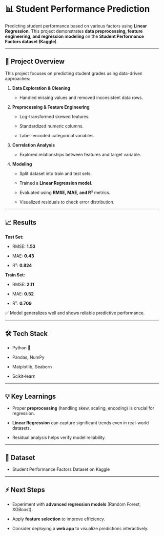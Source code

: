 # **📊 Student Performance Prediction**

Predicting student performance based on various factors using **Linear Regression**. This project demonstrates **data preprocessing, feature engineering, and regression modeling** on the **Student Performance Factors dataset (Kaggle)**.

---

## **🚀 Project Overview**

This project focuses on predicting student grades using data-driven approaches:

1. **Data Exploration & Cleaning**

   * Handled missing values and removed inconsistent data rows.

2. **Preprocessing & Feature Engineering**

   * Log-transformed skewed features.

   * Standardized numeric columns.

   * Label-encoded categorical variables.

3. **Correlation Analysis**

   * Explored relationships between features and target variable.

4. **Modeling**

   * Split dataset into train and test sets.

   * Trained a **Linear Regression model**.

   * Evaluated using **RMSE, MAE, and R²** metrics.

   * Visualized residuals to check error distribution.

---

## **📈 Results**

**Test Set:**

* RMSE: **1.53**

* MAE: **0.43**

* R²: **0.824**

**Train Set:**

* RMSE: **2.11**

* MAE: **0.52**

* R²: **0.709**

✅ Model generalizes well and shows reliable predictive performance.

---

## 

## 

## 

## **🛠️ Tech Stack**

* Python 🐍

* Pandas, NumPy

* Matplotlib, Seaborn

* Scikit-learn

---

## **💡 Key Learnings**

* Proper **preprocessing** (handling skew, scaling, encoding) is crucial for regression.

* **Linear Regression** can capture significant trends even in real-world datasets.

* Residual analysis helps verify model reliability.

---

## **🔗 Dataset**

* Student Performance Factors Dataset on Kaggle

---

## 

## 

## 

## **⚡ Next Steps**

* Experiment with **advanced regression models** (Random Forest, XGBoost).

* Apply **feature selection** to improve efficiency.

* Consider deploying a **web app** to visualize predictions interactively.

